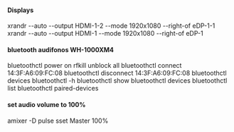 
#### Displays
xrandr --auto --output HDMI-1-2 --mode 1920x1080 --right-of eDP-1-1
xrandr --auto --output HDMI-1 --mode 1920x1080 --right-of eDP-1

#### bluetooth audifonos WH-1000XM4
bluetoothctl power on
rfkill unblock all
bluetoothctl connect 14:3F:A6:09:FC:08
bluetoothctl disconnect 14:3F:A6:09:FC:08
bluetoothctl devices
bluetoothctl -h
bluetoothctl show
bluetoothctl devices
bluetoothctl list
bluetoothctl paired-devices


#### set audio volume to 100%
amixer -D pulse sset Master 100%
